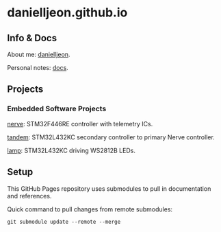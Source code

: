# danielljeon.github.io

## Info & Docs

About me: [danielljeon](danielljeon).

Personal notes: [docs](docs).

## Projects

### Embedded Software Projects

[nerve](https://github.com/danielljeon/nerve): STM32F446RE controller with
telemetry ICs.

[tandem](https://github.com/danielljeon/tandem): STM32L432KC secondary
controller to primary Nerve controller.

[lamp](https://github.com/danielljeon/lamp): STM32L432KC driving WS2812B LEDs.

## Setup

This GitHub Pages repository uses submodules to pull in documentation and
references.

Quick command to pull changes from remote submodules:

```shell
git submodule update --remote --merge
```
